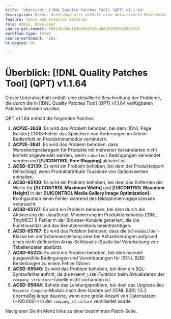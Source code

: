```yaml
---
title: 'Übersicht: [!DNL Quality Patches Tool] (QPT) v1.1.64'
description: Dieser Unterabschnitt enthält eine detaillierte Beschreibung der Probleme, die durch die in Version 1.1.64  [!DNL Quality Patches Tool]  Patches behoben wurden.
feature: Tools and External Services
role: Admin, Developer
source-git-commit: f6013ec84c1b3c65e2fe2ca062616976326d2fef
workflow-type: tm+mt
source-wordcount: '261'
ht-degree: 0%

---
```


# Überblick: [!DNL Quality Patches Tool] (QPT) v1.1.64

Dieser Unterabschnitt enthält eine detaillierte Beschreibung der Probleme, die durch die in [!DNL Quality Patches Tool] (QPT) v1.1.64 verfügbaren Patches behoben wurden.

QPT v1.1.64 enthält die folgenden Patches:

1. **ACP2E-3838**: Es wird das Problem behoben, bei dem [!DNL Page Builder] CORS-Fehler das Speichern von Änderungen im Admin-Bedienfeld im Produktionsmodus verhindern.
1. **ACP2E-3841**: Es wird das Problem behoben, dass Warenkorbpreisregeln für Produkte mit mehreren Versandarten nicht korrekt angewendet werden, wenn `subselect` Bedingungen verwendet werden und **[!UICONTROL Free Shipping]** aktiviert ist.
1. **ACSD-63139**: Es wird ein Problem behoben, bei dem der Produktexport fehlschlägt, wenn Produktattribute Tausende von Optionswerten enthalten.
1. **ACSD-65100**: Es wird ein Problem behoben, bei dem das Entfernen der Werte für **[!UICONTROL Maximum Width]** und **[!UICONTROL Maximum Height]** in der **[!UICONTROL Media Gallery Image Optimization]**-Konfiguration einen Fehler während des Bildoptimierungsprozesses verursacht.
1. **ACSD-65127**: Es wird ein Problem behoben, bei dem durch die Aktivierung der JavaScript-Minimierung im Produktionsmodus [!DNL TinyMCE] 6 Fehler in der Browser-Konsole generiert, die die Funktionalität und das Benutzererlebnis beeinträchtigen.
1. **ACSD-65787**: Es wird das Problem behoben, dass die `SchemaBuilder`-Klasse bei der Schemaerstellung oder bei Aktualisierungen aufgrund eines nicht definierten Array-Schlüssels (Spalte *bei* Verarbeitung von Tabellendaten abstürzt.
1. **ACSD-65223**: Es wird ein Problem behoben, bei dem manuell ausgewählte Bedingungen und Vereinbarungen für [!DNL B2B] Bestellungen zu einem Fehler führen.
1. **ACSD-65540**: Es wird das Problem behoben, bei dem ein SQL-Syntaxfehler auftritt, da die `REGEXP_LIKE`-Funktion beim Aktualisieren der `company_structure`-Tabelle nicht vorhanden ist.
1. **ACSD-65684**: Behebt das Leistungsproblem, bei dem das Upgrade des `Magento_Company`-Moduls nach dem Update auf [!DNL B2B] 1.5.2 übermäßig lange dauerte, wenn eine große Anzahl von Datensätzen (~100.000+) in der `company_structure` verarbeitet wurde.

Navigieren Sie im Menü links zu einer bestimmten Patch-Seite.

